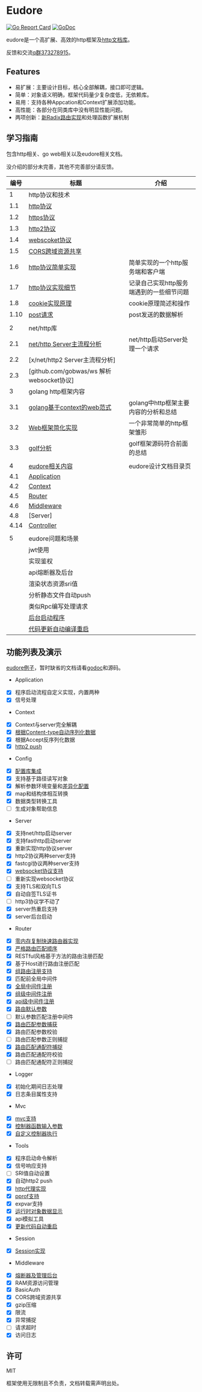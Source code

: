 # Eudore

[![Go Report Card](https://goreportcard.com/badge/github.com/eudore/eudore)](https://goreportcard.com/report/github.com/eudore/eudore)
[![GoDoc](https://godoc.org/github.com/eudore/eudore?status.svg)](https://godoc.org/github.com/eudore/eudore)

eudore是一个高扩展、高效的http框架及[http文档库](docs)。

反馈和交流[q群373278915](//shang.qq.com/wpa/qunwpa?idkey=869ec8f1272b4757771c3e406349f1128cfa3bd9ca668937dda8dfb223261a60)。

## Features

- 易扩展：主要设计目标，核心全部解耦，接口即可逻辑。
- 简单：对象语义明确，框架代码量少复杂度低，无依赖库。
- 易用：支持各种Appcation和Context扩展添加功能。
- 高性能：各部分在同类库中没有明显性能问题。
- 两项创新：[新Radix路由实现](https://github.com/eudore/erouter)和处理函数扩展机制

## 学习指南

包含http相关、go web相关以及eudore相关文档。

没介绍的部分未完善，其他不完善部分请反馈。

|  编号 | 标题  | 介绍  |
| ------------ | ------------ | ------------ |
| 1  | http协议和技术  |  |
| 1.1 | [http协议](docs/webname/proto_http_zh.md) |  |
| 1.2 | [https协议](docs/webname/proto_https_zh.md) |  |
| 1.3 | [http2协议](docs/webname/proto_http2_zh.md) |  |
| 1.4 | [webscoket协议](docs//webname/proto_websocket_zh.md) |  |
| 1.5 | [CORS跨域资源共享](docs/webname/http_cors_zh.md) |  |
| 1.6 | [http协议简单实现](component/server/simple/) | 简单实现的一个http服务端和客户端 |
| 1.7 | [http协议实现细节](docs/webname/http_detail_zh.md) | 记录自己实现http服务端遇到的一些细节问题 |
| 1.8 | [cookie实现原理](docs/webname/http_cookie_zh.md) | cookie原理简述和操作 |
| 1.10 | [post请求](docs/webname/http_postdata_zh.md) | post发送的数据解析 |
|    |  |  |
| 2  |  net/http库 |   |
| 2.1  |  [net/http Server主流程分析](docs/ideas/readNetHttpServer_zh.md) | net/http启动Server处理一个请求  |
| 2.2  |  [x/net/http2 Server主流程分析] |
| 2.3  |  [github.com/gobwas/ws 解析websocket协议] | |
| 3  | golang http框架内容  |   |
| 3.1  |  [golang基于context的web范式](docs/ideas/baseContextWeb_zh.md)  |  golang中http框架主要内容的分析和总结 |
| 3.2  |  [Web框架简化实现](docs/ideas/microWeb.go) | 一个非常简单的http框架雏形  |
| 3.3  |  [golf分析](docs/ideas/readDineverGolf_zh.md) |  golf框架源码符合前面的总结 |
|   |   |   |
| 4  | [eudore相关内容](docs/frame/README.md)  | eudore设计文档目录页 |
| 4.1 | [Application](docs/frame/application_zh.md) | 
| 4.2 | [Context](docs/frame/context_zh.md) | |
| 4.5 | [Router](docs/frame/router_zh.md) | |eudore运行对象主体  |
| 4.6 | [Middleware](docs/frame/middleware_zh.md) | |
| 4.8 | [Server] | |
| 4.14 | [Controller](docs/frame/controller_zh.md) | |
|   |   |   |
| 5 | eudore问题和场景  |   |
|   | jwt使用  |   |
| | 实现鉴权 | | 
| | api熔断器及后台| |
| | 渲染状态资源sri值 | |
| | 分析静态文件自动push | |
| | 类似Rpc编写处理请求 |  |
| | [后台启动程序](component/command) |  |
| | [代码更新自动编译重启](component/notify) | |

## 功能列表及演示

[eudore例子](docs/example)，暂时缺省的文档请看[godoc](https://godoc.org/github.com/eudore/eudore)和源码。

- Application
- [x] 程序启动流程自定义实现，内置两种
- [x] 信号处理
- Context
- [x] Context与server完全解耦
- [x] [根据Content-type自动序列化数据](docs/example/bind.go)
- [x] 根据Accept反序列化数据
- [x] [http2 push](docs/example/serverPush.go)
- Config
- [x] [配置库集成](docs/frame/config_zh.md)
- [x] 支持基于路径读写对象
- [x] 解析参数环境变量和[差异化配置](docs/example/configMods.go)
- [x] map和结构体相互转换
- [x] 数据类型转换工具
- [ ] 生成对象帮助信息
- Server
- [x] 支持net/http启动server
- [x] 支持fasthttp启动server
- [x] 重新实现http协议server
- [x] http2协议两种server支持
- [x] fastcgi协议两种server支持
- [x] [websocket协议支持](docs/example/websocket.go)
- [ ] 重新实现websocket协议
- [x] 支持TLS和双向TLS
- [x] 自动自签TLS证书
- [ ] http3协议学不动了
- [x] server热重启支持
- [x] server后台启动
- Router
- [x] [零内存复制快速路由器实现](docs/frame/router_zh.md#RouterRadix)
- [x] [严格路由匹配顺序](docs/example/core.go#L26-L28)
- [x] RESTful风格基于方法的路由注册匹配
- [x] 基于Host进行路由注册匹配
- [x] [组路由注册支持](docs/example/core.go#L22-L29)
- [x] 匹配前全局中间件
- [x] [全局中间件注册](docs/example/core.go#L17-L19)
- [x] [组级中间件注册](docs/example/core.go#L24)
- [x] [api级中间件注册](docs/example/core.go#L27)
- [x] [路由默认参数](docs/example/core.go#L22)
- [ ] 默认参数匹配注册中间件
- [x] [路由匹配参数捕获](docs/example/core.go#L28)
- [x] 路由匹配参数校验
- [ ] 路由匹配参数正则捕捉
- [x] [路由匹配通配符捕捉](docs/example/core.go#L27)
- [x] 路由匹配通配符校验
- [ ] 路由匹配通配符正则捕捉
- Logger
- [x] 初始化期间日志处理
- [x] 日志条目属性支持
- Mvc
- [x] [mvc支持](docs/example/mvc.go)
- [x] [控制器函数输入参数](docs/example/mvc.go#L27-L30)
- [x] [自定义控制器执行](docs/frame/controller_zh.md#路由器控制器解析函数)
- Tools
- [x] 程序启动命令解析
- [x] 信号响应支持
- [ ] SRI值自动设置
- [x] 自动http2 push
- [x] [http代理实现](docs/example/httpProxy.go)
- [x] [pprof支持](component/pprof)
- [x] expvar支持
- [x] [运行时对象数据显示](component/show)
- [x] api模拟工具
- [x] [更新代码自动重启](component/notify)
- Session
- [x] [Session实现](docs/example/session.go)
- Middleware
- [x] [熔断器及管理后台](docs/example/breaker.go)
- [x] RAM资源访问管理
- [x] BasicAuth
- [x] CORS跨域资源共享
- [x] gzip压缩
- [x] 限流
- [x] 异常捕捉
- [ ] 请求超时
- [x] 访问日志

## 许可

MIT

框架使用无限制且不负责，文档转载需声明出处。